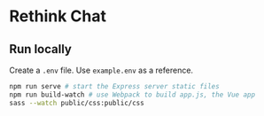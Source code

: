 # Rethink Chat

## Run locally

Create a `.env` file. Use `example.env` as a reference.

```bash
npm run serve # start the Express server static files
npm run build-watch # use Webpack to build app.js, the Vue app
sass --watch public/css:public/css
```

